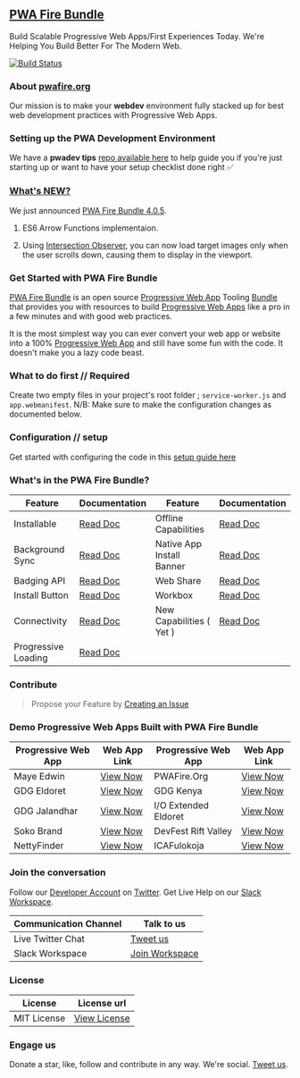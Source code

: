 ## [PWA Fire Bundle](https://pwafire.org)

Build Scalable Progressive Web Apps/First Experiences Today. We're Helping You Build Better For The Modern Web.

[![Build Status](https://travis-ci.com/mayeedwin/pwafire.svg?branch=master)](https://travis-ci.com/mayeedwin/pwafire)

### About [pwafire.org](https://pwafire.org)

Our mission is to make your **webdev** environment fully stacked up for best web development practices with Progressive Web Apps. 

### Setting up the PWA Development Environment 

We have a **pwadev tips** [repo available here](https://github.com/mayeedwin/pwadev-tips) to help guide you if you're just starting up or want to have your setup checklist done right ✅

### [What's NEW?]()
We just announced [PWA Fire Bundle 4.0.5](https://github.com/mayeedwin/pwafire/).

 1. ES6 Arrow Functions implementaion.

 2. Using [Intersection Observer](https://github.com/mayeedwin/pwafire/tree/master/bundle/loading), you can now load target images only when the user scrolls down, causing them to display in the viewport.

### Get Started with PWA Fire Bundle
[PWA Fire Bundle](https://twitter.com/pwafire) is an open source [Progressive Web App](https://maye.pwafire.org/articles/building-progressive-web-apps-with-pwafiredev-resources/) Tooling [Bundle](https://github.com/mayeedwin/pwafire/tree/master/bundle/) that provides you with resources to build [Progressive Web Apps](https://maye.pwafire.org/articles/building-progressive-web-apps-with-pwafiredev-resources/) like a pro in a few minutes and with good web practices. 

It is the most simplest way you can ever convert your web app or website into a 100% [Progressive Web App](https://www.linkedin.com/pulse/what-progressive-web-app-get-started-now-canaan-maye-edwin/) and still have some fun with the code. It doesn't make you a lazy code beast.

### What to do first // Required
Create two empty files in your project's root folder ; `service-worker.js` and `app.webmanifest`. N/B: Make sure to make the configuration changes as documented below.

### Configuration // setup
Get started with configuring the code in this [setup guide here](https://github.com/mayeedwin/pwafire/tree/master/docs)

### What's in the PWA Fire Bundle?

| Feature | Documentation | Feature | Documentation |
| --- | --- | --- | --- |
| Installable | [Read Doc](https://github.com/mayeedwin/pwafire/projects/1) | Offline Capabilities | [Read Doc](https://github.com/mayeedwin/pwafire/projects/1) |  
| Background Sync | [Read Doc](https://github.com/mayeedwin/pwafire/tree/master/bundle/background-sync) | Native App Install Banner | [Read Doc](https://github.com/mayeedwin/pwafire/tree/master/bundle/native-app-install) 
| Badging API | [Read Doc](https://github.com/mayeedwin/pwafire/tree/master/bundle/badging) | Web Share | [Read Doc](https://github.com/mayeedwin/pwafire/tree/master/bundle/web-share) | 
| Install Button | [Read Doc](https://github.com/mayeedwin/pwafire/tree/master/bundle/install-button) | Workbox | [Read Doc](https://github.com/mayeedwin/pwafire/tree/master/bundle/workbox) |
| Connectivity | [Read Doc](https://github.com/mayeedwin/pwafire/tree/master/bundle/connectivity) | New Capabilities ( Yet ) | [ Read Doc ](https://developers.google.com/web/updates/capabilities#process) |
| Progressive Loading | [Read Doc](https://github.com/mayeedwin/pwafire/tree/master/bundle/loading) |
### Contribute

> Propose your Feature by [Creating an Issue](https://github.com/mayeedwin/pwafire/issues/new)

### Demo Progressive Web Apps Built with PWA Fire Bundle

| Progressive Web App | Web App Link | Progressive Web App | Web App Link |
| --- | --- | --- | --- |
| Maye Edwin | [View Now](https://maye.pwafire.org) | PWAFire.Org | [View Now](https://pwafire.org) | 
| GDG Eldoret | [View Now](https://gdgeldoret.com) | GDG Kenya | [View Now](https://gdgkenya.org) |
| GDG Jalandhar | [View Now](https://gdgjalandhar.com) | I/O Extended Eldoret | [View Now](https://io.gdgmoi.com) 
| Soko Brand | [View Now](https://www.sokobrand.co.ke/) | DevFest Rift Valley | [View Now](https://devfest.gdgeldoret.com) 
| NettyFinder | [View Now](https://netty-finder.herokuapp.com/) | ICAFulokoja | [View Now](http://icafulokoja.github.io) |

### Join the conversation 
Follow our [Developer Account](https://twitter.com/pwafire) on [Twitter](https://twitter.com/pwafire). Get Live Help on our [Slack Workspace](https://join.slack.com/t/pwafire/shared_invite/enQtMjk1MjUzNDY5NDkyLWQzYTFhOTNjMTU2NzBjMTBhMjZkNDJkOTY0YzgxYWViNTI4YzgyZDUxNGIyYzlkM2RiZjc2NTAwMzRhMmZkZmI). 

| Communication Channel | Talk to us |
| --- | --- |
| Live Twitter Chat | [Tweet us](https://twitter.com/pwafire) |
| Slack Workspace | [Join Workspace](http://bit.ly/2oPNK7S) |

### License
| License |License url |
| --- | --- |
| MIT License | [View License](https://github.com/mayeedwin/pwafire/blob/master/.github/LICENSE) |

### Engage us 
Donate a star, like, follow and contribute in any way. We're social. [Tweet us](https://twitter.com/pwafire).
